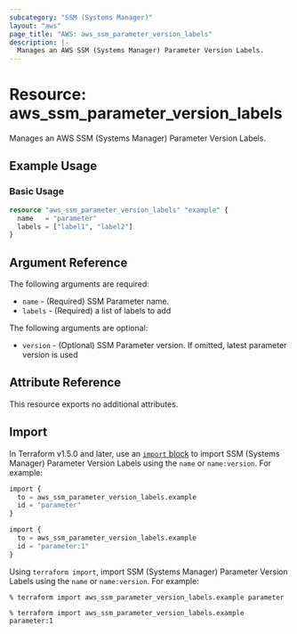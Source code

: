 ```yaml
---
subcategory: "SSM (Systems Manager)"
layout: "aws"
page_title: "AWS: aws_ssm_parameter_version_labels"
description: |-
  Manages an AWS SSM (Systems Manager) Parameter Version Labels.
---
```


<!---
Documentation guidelines:
- Begin resource descriptions with "Manages..."
- Use simple language and avoid jargon
- Focus on brevity and clarity
- Use present tense and active voice
- Don't begin argument/attribute descriptions with "An", "The", "Defines", "Indicates", or "Specifies"
- Boolean arguments should begin with "Whether to"
- Use "example" instead of "test" in examples
--->

# Resource: aws_ssm_parameter_version_labels

Manages an AWS SSM (Systems Manager) Parameter Version Labels.

## Example Usage

### Basic Usage

```terraform
resource "aws_ssm_parameter_version_labels" "example" {
  name   = "parameter"
  labels = ["label1", "label2"]
}
```

## Argument Reference

The following arguments are required:

- `name` - (Required) SSM Parameter name.
- `labels` - (Required) a list of labels to add

The following arguments are optional:

- `version` - (Optional) SSM Parameter version. If omitted, latest parameter version is used

## Attribute Reference

This resource exports no additional attributes.

## Import

In Terraform v1.5.0 and later, use an [`import` block](https://developer.hashicorp.com/terraform/language/import) to import SSM (Systems Manager) Parameter Version Labels using the `name` or `name:version`. For example:

```terraform
import {
  to = aws_ssm_parameter_version_labels.example
  id = "parameter"
}
```

```terraform
import {
  to = aws_ssm_parameter_version_labels.example
  id = "parameter:1"
}
```

Using `terraform import`, import SSM (Systems Manager) Parameter Version Labels using the `name` or `name:version`. For example:

```console
% terraform import aws_ssm_parameter_version_labels.example parameter
```

```console
% terraform import aws_ssm_parameter_version_labels.example parameter:1
```
